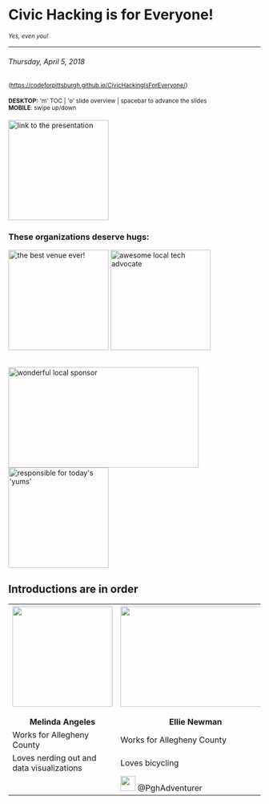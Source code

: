 
<!-- .slide: data-state="normal" id="Title" data-menu-title="Title" -->

# Civic Hacking is for Everyone!
<small> *Yes, even you!* </small>
***
###### Thursday, April 5, 2018

<small> (https://codeforpittsburgh.github.io/CivicHackingIsForEveryone/) </small>
<br> 
<br>
<small> <b>DESKTOP:</b>  'm' TOC | 'o' slide overview | spacebar to advance the slides </small>
<br>
<small> <b>MOBILE</b>:  swipe up/down </small>
<br> 
<br><img src="https://melynnduh.github.io/CivicHackingIsForEveryone/images/QR.png" alt="link to the presentation" width="200" height="200"/>


<!-- .slide: data-state="normal" id="Logistics & Credits" data-menu-title="Before we begin..."-->

### These organizations deserve hugs:

<img src="https://pbs.twimg.com/profile_images/882713744236740608/HYUZoB7p_400x400.jpg" alt="the best venue ever!" width="200" height="200"/> <img src="https://pbs.twimg.com/profile_images/835155751631007745/ZkzDdJkY_400x400.jpg" alt="awesome local tech advocate" width="200" height="200"/> 

<br><img src="https://c.s-microsoft.com/en-us/CMSImages/ImgTwo.jpg?version=2432BB03-C90E-EF03-A2BB-BFA093E1A899" alt="wonderful local sponsor" width="380" height="200"/> <img src="https://media.glassdoor.com/sql/1450911/choolaah-indian-bbq-squarelogo-1484344494578.png" alt="responsible for today's 'yums'" width="200" height="200"/>


<!-- .slide: data-state="normal" id="Introductions" data-menu-title="Introductions" -->
## Introductions are in order

<table>
  <tr>
    <th> <center> <img src="https://media.licdn.com/mpr/mpr/shrinknp_200_200/AAIA_wDGAAAAAQAAAAAAAAsLAAAAJDgzYWE2ZGExLTY0NjQtNGRlYy04MjYwLTE1NmFjZTIyMmEyMA.jpg" width="200" height="200"/> </center>
      <br> Melinda Angeles </th>
    <th> <center> <img src="https://assets.thesca.org/styles/840x480/s3/s3fs-public/imported/corps_img/eleanor_newman.jpg?itok=bm25w_3t" width="300" height="200"/> </center>
      <br> Ellie Newman </th>
  </tr>
  <tr>
    <td>Works for Allegheny County</td>
    <td>Works for Allegheny County</td>
  </tr>
  <tr>
    <td>Loves nerding out and data visualizations</td>
    <td>Loves bicycling</td>
  </tr>
    <tr>
    <td> </td>
    <td valign="middle"><img src="http://goinkscape.com/wp-content/uploads/2015/07/twitter-logo-final.png" width="30" height="30"/> @PghAdventurer</td>
  </tr>
</table>
